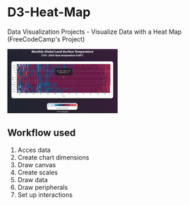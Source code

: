 # D3-Heat-Map
Data Visualization Projects - Visualize Data with a Heat Map (FreeCodeCamp's Project)

<img width="250px" src = "https://github.com/dg0397/D3-Heat-Map/blob/master/HeatMap.png" />

<h2>Workflow used</h2>
<ol>
    <li>Acces data</li>
    <li>Create chart dimensions</li>
    <li>Draw canvas</li>
    <li>Create scales</li>
    <li>Draw data</li>
    <li>Draw peripherals</li>
    <li>Set up interactions</li>
</ol>
